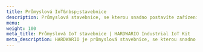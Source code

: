 ```yaml
---
title: Průmyslová IoT&nbsp;stavebnice
description: Průmyslová stavebnice, se kterou snadno postavíte zařízení pro piloty průmyslu 4.0, aktivním STEM vzdělávání a projekty chytré domácnosti.
menu:
weight: 100
meta_title: Průmyslová IoT stavebnice | HARDWARIO Industrial IoT Kit
meta_description: HARDWARIO je průmyslová stavebnice, se kterou snadno postavíte projekty internetu věcí. Nachází uplatnění zejména v pilotech průmyslu 4.0, aktivním STEM vzdělávání a také projektech chytré domácnosti. Vytvořená zařízení dokáží pracovat z baterií několik let.
---
```


